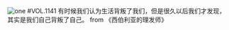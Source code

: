 ![one](http://image.wufazhuce.com/FoWh5HIjU2WsMiBrd6-fHcibcUaf)
#VOL.1141
有时候我们认为生活背叛了我们，但是很久以后我们才发现，其实是我们自己背叛了自己。 from 《西伯利亚的理发师》